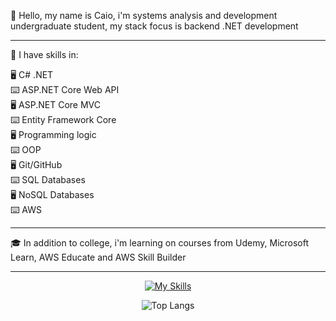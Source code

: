 :wave: Hello, my name is Caio, i'm systems analysis and development undergraduate student, my stack focus is backend .NET development  

---

📖 I have skills in: 

:desktop_computer: C# .NET   
:keyboard: ASP.NET Core Web API    
:desktop_computer: ASP.NET Core MVC       
:keyboard: Entity Framework Core     
:desktop_computer: Programming logic   
:keyboard: OOP   
:desktop_computer: Git/GitHub   
:keyboard: SQL Databases    
:desktop_computer: NoSQL Databases    
:keyboard: AWS        

---

:mortar_board: In addition to college, i'm learning on courses from Udemy, Microsoft Learn, AWS Educate and AWS Skill Builder

---
<div align="center">

[![My Skills](https://skillicons.dev/icons?i=dotnet,cs,visualstudio,aws,github)](https://skillicons.dev)  

![Top Langs](https://github-readme-stats.vercel.app/api/top-langs/?username=caiomolinaro&theme=transparent&layout=compact)

</div>

